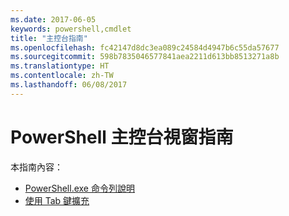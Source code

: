 ```yaml
---
ms.date: 2017-06-05
keywords: powershell,cmdlet
title: "主控台指南"
ms.openlocfilehash: fc42147d8dc3ea089c24584d4947b6c55da57677
ms.sourcegitcommit: 598b7835046577841aea2211d613bb8513271a8b
ms.translationtype: HT
ms.contentlocale: zh-TW
ms.lasthandoff: 06/08/2017
---
```

#  <a name="powershell-console-window-guide"></a>PowerShell 主控台視窗指南

本指南內容：
-  [PowerShell.exe 命令列說明](console/PowerShell.exe-Command-Line-Help.md)
-  [使用 Tab 鍵擴充](console/Using-Tab-Expansion.md)

